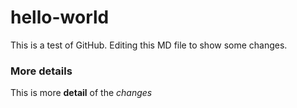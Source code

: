 # hello-world
This is a test of GitHub. Editing this MD file 
to show some changes.

### More details
This is more **detail** of the _changes_
